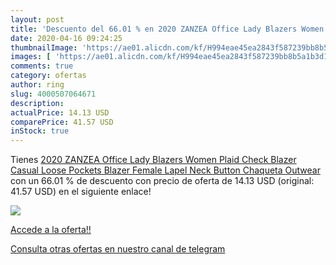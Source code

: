 ```yaml
---
layout: post
title: 'Descuento del 66.01 % en 2020 ZANZEA Office Lady Blazers Women Pl'
date: 2020-04-16 09:24:25
thumbnailImage: 'https://ae01.alicdn.com/kf/H994eae45ea2843f587239bb8b5a1b3d1J/2020-ZANZEA-Office-Lady-Blazers-Women-Plaid-Check-Blazer-Casual-Loose-Pockets-Blazer-Female-Lapel-Neck.jpg_350x350._SL200_.jpg'
images: [ 'https://ae01.alicdn.com/kf/H994eae45ea2843f587239bb8b5a1b3d1J/2020-ZANZEA-Office-Lady-Blazers-Women-Plaid-Check-Blazer-Casual-Loose-Pockets-Blazer-Female-Lapel-Neck.jpg_350x350._SL200_.jpg' ]
comments: true
category: ofertas
author: ring
slug: 4000507064671
description:
actualPrice: 14.13 USD
comparePrice: 41.57 USD
inStock: true
---
```


Tienes [2020 ZANZEA Office Lady Blazers Women Plaid Check Blazer Casual Loose Pockets Blazer Female Lapel Neck Button Chaqueta Outwear](https://www.amazon.com/dp/4000507064671/?tag=redken08-20) con un 66.01 % de descuento con precio de oferta de 14.13 USD (original: 41.57 USD) en el siguiente enlace!

[![](https://ae01.alicdn.com/kf/H994eae45ea2843f587239bb8b5a1b3d1J/2020-ZANZEA-Office-Lady-Blazers-Women-Plaid-Check-Blazer-Casual-Loose-Pockets-Blazer-Female-Lapel-Neck.jpg_350x350._SL200_.jpg)](https://www.amazon.com/dp/4000507064671/?tag=redken08-20)

[Accede a la oferta!!](https://www.amazon.com/dp/4000507064671/?tag=redken08-20)

[Consulta otras ofertas en nuestro canal de telegram](https://t.me/s/ofertas25)
